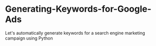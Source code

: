 # Generating-Keywords-for-Google-Ads
Let's automatically generate keywords for a search engine marketing campaign using Python
